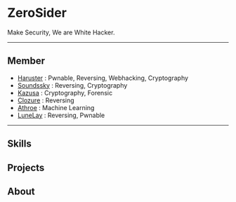 # ZeroSider
Make Security, We are White Hacker.

<hr>

## Member

- <a href="https://github.com/haruster">Haruster</a> : Pwnable, Reversing, Webhacking, Cryptography
- <a href="https://github.com/soundssky">Soundssky</a> : Reversing, Cryptography
- <a href="https://github.com/soundssky">Kazusa</a> : Cryptography, Forensic
- <a href="https://github.com/soundssky">Clozure</a> : Reversing
- <a href="https://github.com/soundssky">Athroe</a> : Machine Learning
- <a href="https://github.com/soundssky">LuneLay</a> : Reversing, Pwnable

<hr>

## Skills



## Projects


## About
